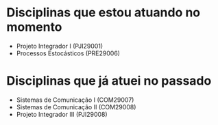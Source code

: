 # Disciplinas que estou atuando no momento

- Projeto Integrador I (PJI29001)
- Processos Estocásticos (PRE29006)

# Disciplinas que já atuei no passado

- Sistemas de Comunicação I (COM29007)
- Sistemas de Comunicação II (COM29008)
- Projeto Integrador III (PJI29008)

